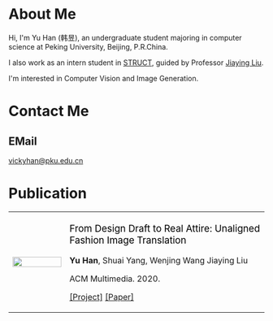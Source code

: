 # About Me

Hi, I'm Yu Han (韩昱), an undergraduate student majoring in computer science at Peking University, Beijing, P.R.China. 

I also work as an intern student in [STRUCT], guided by Professor [Jiaying Liu]. 

I'm interested in Computer Vision and Image Generation.

[STRUCT]:http://39.96.165.147/struct.html
[Jiaying Liu]:http://39.96.165.147/people/liujiaying.html

# Contact Me

## EMail
vickyhan@pku.edu.cn

# Publication

<table>
<tr>
<td style="width: 20%">
  <div class="project-logo">
  <img src="images/Design_teaser.png" style="width: 100%">
  </div>
  </td>
  <td style="width: 70%;">
  <div class="" >
  <p style="font-size: 14pt; color: black">
   From Design Draft to Real Attire: Unaligned Fashion Image Translation
   </p>
   <p>
   <strong>Yu Han</strong>, Shuai Yang, Wenjing Wang Jiaying Liu
   </p>
   <p>
   ACM Multimedia. 2020.
   </p>
   <p>
   <a href="https://victoriahy.github.io/FashionDesignTransfer/">[Project]</a>
   <a href="https://arxiv.org/abs/2008.01023">[Paper]</a>
   </p>
   </div>
   </td>
   </tr>
 </table>
